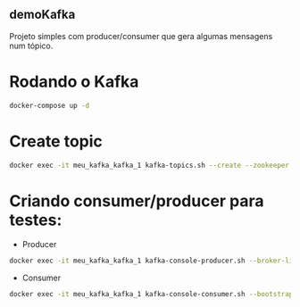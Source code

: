 ## demoKafka

Projeto simples com producer/consumer que gera algumas mensagens num tópico.

# Rodando o Kafka

```sh
docker-compose up -d
```

# Create topic

```sh
docker exec -it meu_kafka_kafka_1 kafka-topics.sh --create --zookeeper zookeeper:2181 -replication-factor 1 --partitions 1 --topic pastel
```

# Criando consumer/producer para testes:

- Producer
 
```sh
docker exec -it meu_kafka_kafka_1 kafka-console-producer.sh --broker-list localhost:9092 --topic pastel
```

- Consumer 

```sh
docker exec -it meu_kafka_kafka_1 kafka-console-consumer.sh --bootstrap-server localhost:9092 --topic pastel --from-beginning
```
